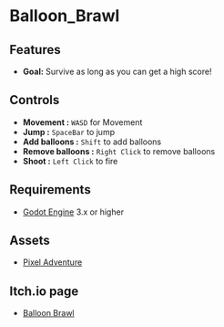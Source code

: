 # Balloon_Brawl

 

## Features

- **Goal:** Survive as long as you can get a high score!


## Controls

- **Movement :** `WASD` for Movement
- **Jump :** `SpaceBar` to jump
- **Add balloons :** `Shift` to add balloons
- **Remove balloons :** `Right Click` to remove balloons
- **Shoot :** `Left Click` to fire


## Requirements

- [Godot Engine](https://godotengine.org/download) 3.x or higher

## Assets

- [Pixel Adventure](https://pixelfrog-assets.itch.io/pixel-adventure-1)

## Itch.io page

- [Balloon Brawl](https://dixasterous.itch.io/balloon-brawl)

